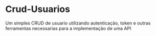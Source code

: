 # Crud-Usuarios
Um simples CRUD de usuario utilizando autenticação, token e outras ferramentas necessarias para a implementação de uma API
